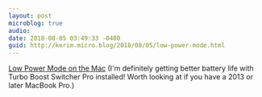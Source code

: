 ```yaml
---
layout: post
microblog: true
audio: 
date: 2018-08-05 03:49:33 -0400
guid: http://kerim.micro.blog/2018/08/05/low-power-mode.html
---
```

[Low Power Mode on the Mac](https://marco.org/2018/07/31/mac-low-power-mode) (I'm definitely getting better battery life with Turbo Boost Switcher Pro installed! Worth looking at if you have a 2013 or later MacBook Pro.)
